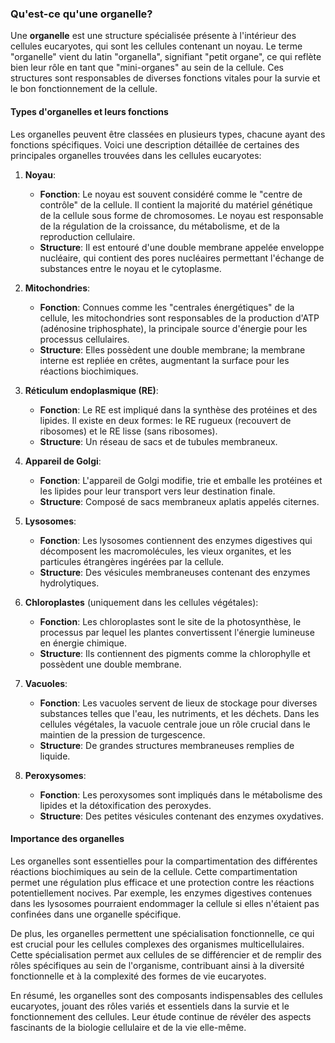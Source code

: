 ### Qu'est-ce qu'une organelle?

Une **organelle** est une structure spécialisée présente à l'intérieur des cellules eucaryotes, qui sont les cellules contenant un noyau. Le terme "organelle" vient du latin "organella", signifiant "petit organe", ce qui reflète bien leur rôle en tant que "mini-organes" au sein de la cellule. Ces structures sont responsables de diverses fonctions vitales pour la survie et le bon fonctionnement de la cellule.

#### Types d'organelles et leurs fonctions

Les organelles peuvent être classées en plusieurs types, chacune ayant des fonctions spécifiques. Voici une description détaillée de certaines des principales organelles trouvées dans les cellules eucaryotes:

1. **Noyau**:
   - **Fonction**: Le noyau est souvent considéré comme le "centre de contrôle" de la cellule. Il contient la majorité du matériel génétique de la cellule sous forme de chromosomes. Le noyau est responsable de la régulation de la croissance, du métabolisme, et de la reproduction cellulaire.
   - **Structure**: Il est entouré d'une double membrane appelée enveloppe nucléaire, qui contient des pores nucléaires permettant l'échange de substances entre le noyau et le cytoplasme.

2. **Mitochondries**:
   - **Fonction**: Connues comme les "centrales énergétiques" de la cellule, les mitochondries sont responsables de la production d'ATP (adénosine triphosphate), la principale source d'énergie pour les processus cellulaires.
   - **Structure**: Elles possèdent une double membrane; la membrane interne est repliée en crêtes, augmentant la surface pour les réactions biochimiques.

3. **Réticulum endoplasmique (RE)**:
   - **Fonction**: Le RE est impliqué dans la synthèse des protéines et des lipides. Il existe en deux formes: le RE rugueux (recouvert de ribosomes) et le RE lisse (sans ribosomes).
   - **Structure**: Un réseau de sacs et de tubules membraneux.

4. **Appareil de Golgi**:
   - **Fonction**: L'appareil de Golgi modifie, trie et emballe les protéines et les lipides pour leur transport vers leur destination finale.
   - **Structure**: Composé de sacs membraneux aplatis appelés citernes.

5. **Lysosomes**:
   - **Fonction**: Les lysosomes contiennent des enzymes digestives qui décomposent les macromolécules, les vieux organites, et les particules étrangères ingérées par la cellule.
   - **Structure**: Des vésicules membraneuses contenant des enzymes hydrolytiques.

6. **Chloroplastes** (uniquement dans les cellules végétales):
   - **Fonction**: Les chloroplastes sont le site de la photosynthèse, le processus par lequel les plantes convertissent l'énergie lumineuse en énergie chimique.
   - **Structure**: Ils contiennent des pigments comme la chlorophylle et possèdent une double membrane.

7. **Vacuoles**:
   - **Fonction**: Les vacuoles servent de lieux de stockage pour diverses substances telles que l'eau, les nutriments, et les déchets. Dans les cellules végétales, la vacuole centrale joue un rôle crucial dans le maintien de la pression de turgescence.
   - **Structure**: De grandes structures membraneuses remplies de liquide.

8. **Peroxysomes**:
   - **Fonction**: Les peroxysomes sont impliqués dans le métabolisme des lipides et la détoxification des peroxydes.
   - **Structure**: Des petites vésicules contenant des enzymes oxydatives.

#### Importance des organelles

Les organelles sont essentielles pour la compartimentation des différentes réactions biochimiques au sein de la cellule. Cette compartimentation permet une régulation plus efficace et une protection contre les réactions potentiellement nocives. Par exemple, les enzymes digestives contenues dans les lysosomes pourraient endommager la cellule si elles n'étaient pas confinées dans une organelle spécifique.

De plus, les organelles permettent une spécialisation fonctionnelle, ce qui est crucial pour les cellules complexes des organismes multicellulaires. Cette spécialisation permet aux cellules de se différencier et de remplir des rôles spécifiques au sein de l'organisme, contribuant ainsi à la diversité fonctionnelle et à la complexité des formes de vie eucaryotes.

En résumé, les organelles sont des composants indispensables des cellules eucaryotes, jouant des rôles variés et essentiels dans la survie et le fonctionnement des cellules. Leur étude continue de révéler des aspects fascinants de la biologie cellulaire et de la vie elle-même.